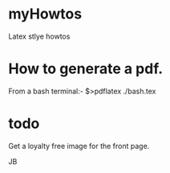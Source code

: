 # myHowtos
Latex stlye howtos
# How to generate a pdf.
From a bash terminal:-
$>pdflatex ./bash.tex


# todo

Get a loyalty free image for the front page.

JB
